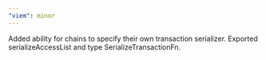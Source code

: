 ```yaml
---
"viem": minor
---
```


Added ability for chains to specify their own transaction serializer. Exported serializeAccessList and type SerializeTransactionFn.
